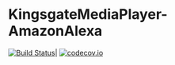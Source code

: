# KingsgateMediaPlayer-AmazonAlexa

[![Build Status](https://travis-ci.org/jonburney/KingsgateMediaPlayer-AmazonAlexa.svg?branch=master)](https://travis-ci.org/jonburney/KingsgateMediaPlayer-AmazonAlexa)|
[![codecov.io](https://codecov.io/github/jonburney/KingsgateMediaPlayer-AmazonAlexa/coverage.svg?branch=master)](https://codecov.io/github/jonburney/KingsgateMediaPlayer-AmazonAlexa?branch=master)
